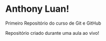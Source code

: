 # Anthony Luan!
 Primeiro Repositório do curso de Git e GitHub

Repositório criado durante uma aula ao vivo!